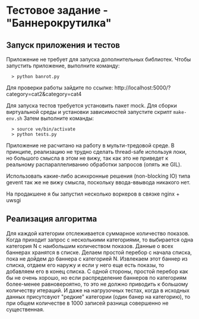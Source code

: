 Тестовое задание - "Баннерокрутилка"
====================================

Запуск приложения и тестов
--------------------------

Приложение не требует для запуска дополнительных библиотек.
Чтобы запустить приложение, выполните команду:
```
  > python banrot.py
```  
Для проверки работы зайдите по ссылке: http://localhost:5000/?category=cat2&category=cat4

Для запуска тестов требуется установить пакет mock.
Для сборки виртуальной среды и установки зависимостей запустите скрипт `make-env.sh`
Затем выполните команды:
```
  > source ve/bin/activate
  > python tests.py
```
  
Приложение не расчитано на работу в мульти-тредовой среде.
В принципе, реализацию не трудно сделать thread-safe используя локи, но большого смысла в этом не вижу, 
так как это не приведет к реальному распараллеливанию обработки запросов (опять же GIL).

Использовать какие-либо асинхронные решения (non-blocking IO) типа gevent так же не вижу смысла, 
поскольку ввода-ввывода никакого нет.

На продакшене я бы запустил несколько воркеров в связке nginx + uwsgi

Реализация алгоритма
--------------------

Для каждой категории отслеживается суммарное количество показов.
Когда приходит запрос с несколькими категориями, то выбирается одна категория N с наибольшим количеством показов.
Данные о всех баннерах хранятся в списке.
Делаем простой перебор с начала списка, пока не дойдем до баннера с категорией N.
Извлекаем этот баннер из списка, отдаем его наружу и если у него еще есть показы, то добавляем его в конец списка.
С одной стороны, простой перебор как бы не очень хорошо, но если распределение баннеров по категориям более-менее 
равновероятно, то это не должно приводить к большому количеству итераций.
И даже на нагрузочных тестах, когда в исходных данных присутсвуют "редкие" категории (один банер на категорию), 
то при общем количестве в 1000 записей разница совершенно не существенная.